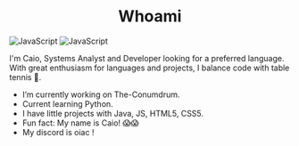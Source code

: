 <h1 align="center"> Whoami</h1>

![JavaScript](https://img.shields.io/badge/JavaScript-F7DF1E?logo=javascript&logoColor=black)
![JavaScript](https://img.shields.io/badge/python-3670A0?style=for-the-badge&logo=python&logoColor=ffdd54)

I'm Caio, Systems Analyst and Developer looking for a preferred language. With great enthusiasm for languages ​​and projects, I balance code with table tennis 🏓.

* I’m currently working on The-Conumdrum.
* Current learning Python.
* I have little projects with Java, JS, HTML5, CSS5.
* Fun fact: My name is Caio! 😱😱
* My discord is oiac !

